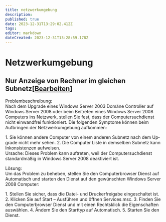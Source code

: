 ```yaml
---
title: netzwerkumgebung
description: 
published: true
date: 2023-12-31T13:29:02.412Z
tags: 
editor: markdown
dateCreated: 2023-12-31T13:28:59.178Z
---
```


# Netzwerkumgebung

## <span class="mw-headline" id="bkmrk-nur-anzeige-von-rech-1">Nur Anzeige von Rechner im gleichen Subnetz</span><span class="mw-editsection"><span class="mw-editsection-bracket">\[</span>[Bearbeiten](https://wiki.eidolf.de/index.php?title=Netzwerkumgebung&action=edit&section=1 "Abschnitt bearbeiten: Nur Anzeige von Rechner im gleichen Subnetz")<span class="mw-editsection-bracket">\]</span></span>

Problembeschreibung:  
Nach dem Upgrade eines Windows Server 2003 Domäne Controller auf Windows Server 2008 oder beim Beitreten eines Windows Server 2008 Computers ins Netzwerk, stellen Sie fest, dass der Computersuchdienst nicht einwandfrei funktioniert. Die folgenden Symptome können beim Aufbringen der Netzwerkumgebung aufkommen:

<div class="vector-body" id="bkmrk-sie-k%C3%B6nnen-andere-co"><div class="mw-body-content mw-content-ltr" dir="ltr" lang="de"><div class="mw-parser-output">1. Sie können andere Computer von einem anderen Subnetz nach dem Upgrade nicht mehr sehen.
2. Die Computer Liste in demselben Subnetz kann Inkonsistenzen aufweisen.

</div></div></div>Ursache:  
Dieses Problem kann auftreten, weil der Computersuchdienst standardmäßig in Windows Server 2008 deaktiviert ist.

  
Lösung:  
Um das Problem zu beheben, stellen Sie den Computerbrowser Dienst auf Automatisch und starten den Dienst auf den gewünschten Windows Server 2008 Computer:

<div class="vector-body" id="bkmrk-stellen-sie-sicher%2C-"><div class="mw-body-content mw-content-ltr" dir="ltr" id="bkmrk-stellen-sie-sicher%2C--1" lang="de"><div class="mw-parser-output">1. Stellen Sie sicher, dass die Datei- und Druckerfreigabe eingeschaltet ist.
2. Klicken Sie auf Start – Ausführen und öffnen Services.msc.
3. Finden Sie den Computerbrowser Dienst und mit einen Rechtsklick die Eigenschaften auswählen.
4. Ändern Sie den Starttyp auf Automatisch.
5. Starten Sie den Dienst.

</div></div></div>